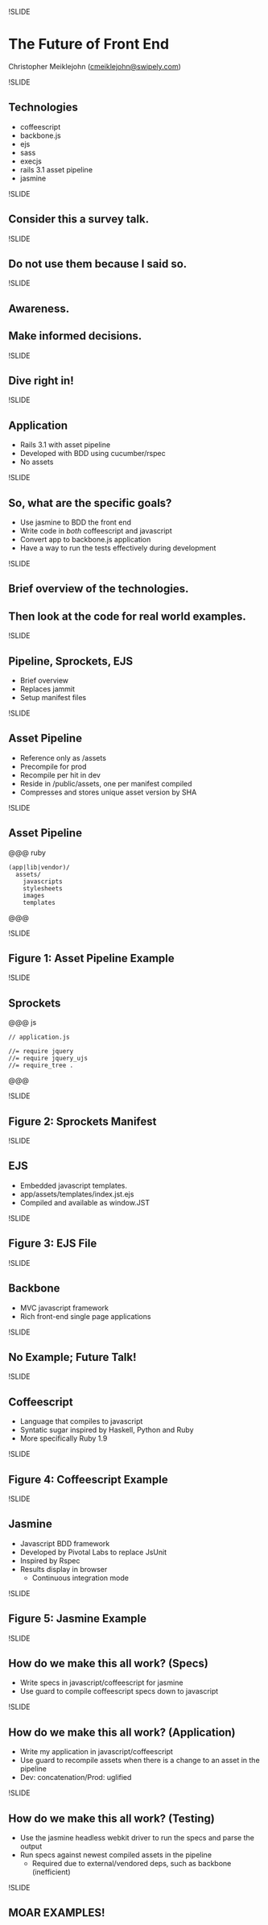 !SLIDE

# The Future of Front End

Christopher Meiklejohn 
(cmeiklejohn@swipely.com)

!SLIDE

## Technologies

* coffeescript
* backbone.js
* ejs
* sass
* execjs
* rails 3.1 asset pipeline
* jasmine

!SLIDE 

## Consider this a survey talk.

!SLIDE

## Do not use them because I said so.

!SLIDE

## Awareness.
## Make informed decisions.

!SLIDE

## Dive right in!

!SLIDE

## Application

* Rails 3.1 with asset pipeline
* Developed with BDD using cucumber/rspec
* No assets

!SLIDE

## So, what are the specific goals?

* Use jasmine to BDD the front end
* Write code in *both* coffeescript and javascript
* Convert app to backbone.js application
* Have a way to run the tests effectively during development

!SLIDE 

## Brief overview of the technologies.
## Then look at the code for real world examples.

!SLIDE

## Pipeline, Sprockets, EJS

* Brief overview
* Replaces jammit
* Setup manifest files

!SLIDE

## Asset Pipeline

* Reference only as /assets
* Precompile for prod
* Recompile per hit in dev
* Reside in /public/assets, one per manifest compiled
* Compresses and stores unique asset version by SHA

!SLIDE

## Asset Pipeline

@@@ ruby

    (app|lib|vendor)/
      assets/
        javascripts
        stylesheets
        images
        templates

@@@

!SLIDE

## Figure 1: Asset Pipeline Example

!SLIDE

## Sprockets

@@@ js

    // application.js

    //= require jquery
    //= require jquery_ujs
    //= require_tree .

@@@

!SLIDE

## Figure 2: Sprockets Manifest

!SLIDE

## EJS

* Embedded javascript templates.
* app/assets/templates/index.jst.ejs
* Compiled and available as window.JST

!SLIDE

## Figure 3: EJS File

!SLIDE

## Backbone

* MVC javascript framework
* Rich front-end single page applications

!SLIDE

## No Example; Future Talk!

!SLIDE

## Coffeescript

* Language that compiles to javascript
* Syntatic sugar inspired by Haskell, Python and Ruby
* More specifically Ruby 1.9

!SLIDE

## Figure 4: Coffeescript Example

!SLIDE

## Jasmine

* Javascript BDD framework
* Developed by Pivotal Labs to replace JsUnit
* Inspired by Rspec
* Results display in browser
  * Continuous integration mode

!SLIDE

## Figure 5: Jasmine Example

!SLIDE

## How do we make this all work? (Specs)

* Write specs in javascript/coffeescript for jasmine
* Use guard to compile coffeescript specs down to javascript

!SLIDE

## How do we make this all work? (Application)

* Write my application in javascript/coffeescript 
* Use guard to recompile assets when there is a change to an asset in the pipeline
* Dev: concatenation/Prod: uglified

!SLIDE

## How do we make this all work? (Testing)

* Use the jasmine headless webkit driver to run the specs and parse the output
* Run specs against newest compiled assets in the pipeline
  * Required due to external/vendored deps, such as backbone (inefficient)

!SLIDE

## MOAR EXAMPLES!
